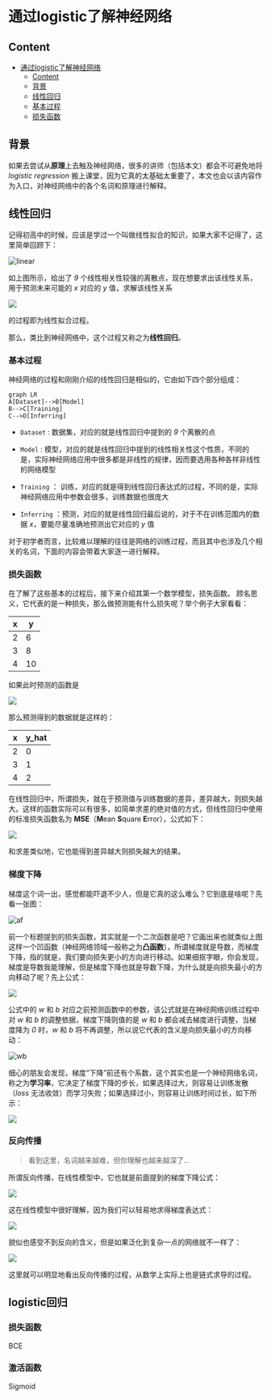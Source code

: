 # 通过logistic了解神经网络

## Content

- [通过logistic了解神经网络](#通过logistic了解神经网络)
  - [Content](#content)
  - [背景](#背景)
  - [线性回归](#线性回归)
  - [基本过程](#基本过程)
  - [损失函数](#损失函数)

## 背景

如果去尝试从**原理**上去触及神经网络，很多的讲师（包括本文）都会不可避免地将 *logistic regression* 搬上课堂，因为它真的太基础太重要了，本文也会以该内容作为入口，对神经网络中的各个名词和原理进行解释。

## 线性回归

记得初高中的时候，应该是学过一个叫做线性拟合的知识，如果大家不记得了，这里简单回顾下：

![linear](./img-storage/linear.png)

如上图所示，给出了 *9* 个线性相关性较强的离散点，现在想要求出该线性关系，用于预测未来可能的 *x* 对应的 *y* 值，求解该线性关系

![](https://latex.codecogs.com/png.image?\dpi{110}\bg{white}\widehat{y}=wx&plus;b)

的过程即为线性拟合过程。

那么，类比到神经网络中，这个过程又称之为**线性回归**。

### 基本过程

神经网络的过程和刚刚介绍的线性回归是相似的，它由如下四个部分组成：

```mermaid
graph LR
A[Dataset]-->B[Model]
B-->C[Training]
C-->D[Inferring]
```

- `Dataset` : 数据集，对应的就是线性回归中提到的 *9* 个离散的点

- `Model` : 模型，对应的就是线性回归中提到的线性相关性这个性质，不同的是，实际神经网络应用中很多都是非线性的规律，因而要选用各种各样非线性的网络模型

- `Training` ： 训练，对应的就是得到线性回归表达式的过程，不同的是，实际神经网络应用中参数会很多，训练数据也很庞大

- `Inferring` ：预测，对应的就是线性回归最后说的，对于不在训练范围内的数据 *x*，要能尽量准确地预测出它对应的 *y* 值

对于初学者而言，比较难以理解的往往是网络的训练过程，而且其中也涉及几个相关的名词，下面的内容会带着大家逐一进行解释。

### 损失函数

在了解了这些基本的过程后，接下来介绍其第一个数学模型，损失函数。
顾名思义，它代表的是一种损失，那么做预测能有什么损失呢？举个例子大家看看：

| x   | y   |
| --- | --- |
|  2  |  6  |
|  3  |  8  |
|  4  |  10 |

如果此时预测的函数是

![](https://latex.codecogs.com/png.image?\dpi{110}\bg{white}\widehat{y}=x-2)

那么预测得到的数据就是这样的：

| x   | y_hat |
| --- | ---   |
|  2  |  0    |
|  3  |  1    |
|  4  |  2    |

在线性回归中，所谓损失，就在于预测值与训练数据的差异，差异越大，则损失越大。这样的函数实际可以有很多，如简单求差的绝对值的方式，但线性回归中使用的标准损失函数名为 **MSE**（**M**ean **S**quare **E**rror），公式如下：

![](https://latex.codecogs.com/png.image?\dpi{110}\bg{white}loss_{MSE}=\frac{1}{N}\sum_{n=1}^{N}(\widehat{y}-y)^{2})

和求差类似地，它也能得到差异越大则损失越大的结果。

### 梯度下降

梯度这个词一出，感觉都能吓退不少人，但是它真的这么难么？它到底是啥呢？先看一张图：

![af](./img-storage/af.jpeg)

前一个标题提到的损失函数，其实就是一个二次函数是吧？它画出来也就类似上图这样一个凹函数（神经网络领域一般称之为**凸函数**），所谓梯度就是导数，而梯度下降，指的就是，我们要向损失更小的方向进行移动。如果细抠字眼，你会发现，梯度是导数我能理解，但是梯度下降也就是导数下降，为什么就是向损失最小的方向移动了呢？先上公式：

![](https://latex.codecogs.com/png.image?\dpi{110}\bg{white}w=w-\alpha&space;\frac{\partial&space;loss}{\partial&space;w},b=b-\alpha&space;\frac{\partial&space;loss}{\partial&space;b})

公式中的 *w* 和 *b* 对应之前预测函数中的参数，该公式就是在神经网络训练过程中对 *w* 和 *b* 的调整依据，梯度下降则值的是 *w* 和 *b* 都会减去梯度进行调整，当梯度降为 *0* 时，*w* 和 *b* 将不再调整，所以说它代表的含义是向损失最小的方向移动：

![wb](./img-storage/wb.png)

细心的朋友会发现，梯度“下降”前还有个系数，这个其实也是一个神经网络名词，称之为**学习率**，它决定了梯度下降的步长，如果选择过大，则容易让训练发散（*loss* 无法收敛）而学习失败；如果选择过小，则容易让训练时间过长，如下所示：

![](./img-storage/lr.png)

### 反向传播

> 看到这里，名词越来越难，但你理解也越来越深了...

所谓反向传播，在线性模型中，它也就是前面提到的梯度下降公式：

![](https://latex.codecogs.com/png.image?\dpi{110}\bg{white}w=w-\alpha&space;\frac{\partial&space;loss}{\partial&space;w},b=b-\alpha&space;\frac{\partial&space;loss}{\partial&space;b})

这在线性模型中很好理解，因为我们可以轻易地求得梯度表达式：

![](https://latex.codecogs.com/png.image?\dpi{110}\bg{white}\because&space;loss=(\widehat{y}-y)^{2},\widehat{y}=wx&plus;b\\\\&space;\therefore&space;\frac{\partial&space;loss}{\partial&space;w}=2*x*(wx&plus;b-y),\frac{\partial&space;loss}{\partial&space;b}=2*(wx&plus;b-y))

貌似也感受不到反向的含义，但是如果泛化到复杂一点的网络就不一样了：

![](./img-storage/bp.png)

这里就可以明显地看出反向传播的过程，从数学上实际上也是链式求导的过程。

## logistic回归



### 损失函数

BCE

### 激活函数

Sigmoid
